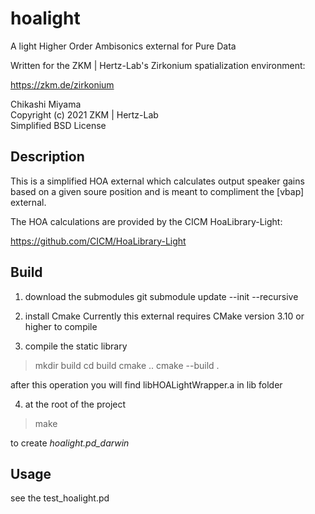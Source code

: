 # hoalight

A light Higher Order Ambisonics external for Pure Data

Written for the ZKM | Hertz-Lab's Zirkonium spatialization environment:

<https://zkm.de/zirkonium>

Chikashi Miyama  
Copyright (c) 2021 ZKM | Hertz-Lab  
Simplified BSD License

## Description

This is a simplified HOA external which calculates output speaker gains based on a given soure position and is meant to compliment the [vbap] external.

The HOA calculations are provided by the CICM HoaLibrary-Light:

<https://github.com/CICM/HoaLibrary-Light>

## Build

1. download the submodules 
git submodule update --init --recursive

2. install Cmake
Currently this external requires CMake version 3.10 or higher to compile

3. compile the static library

> mkdir build
> cd build
> cmake ..
> cmake --build .

after this operation you will find libHOALightWrapper.a in lib folder

4. at the root of the project

> make

to create *hoalight.pd_darwin*


## Usage

see the test_hoalight.pd